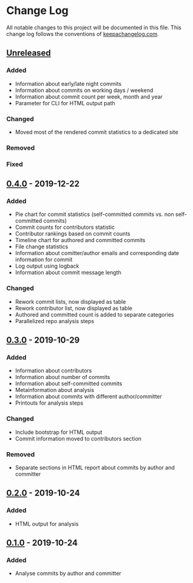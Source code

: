 # Change Log
All notable changes to this project will be documented in this file. This change log follows the conventions of [keepachangelog.com](http://keepachangelog.com/).

## [Unreleased]
### Added
- Information about early/late night commits
- Information about commits on working days / weekend
- Information about commit count per week, month and year
- Parameter for CLI for HTML output path
### Changed
- Moved most of the rendered commit statistics to a dedicated site
### Removed
### Fixed

## [0.4.0] - 2019-12-22
### Added
- Pie chart for commit statistics (self-committed commits vs. non self-committed commits)
- Commit counts for contributors statistic
- Contributor rankings based on commit counts
- Timeline chart for authored and committed commits
- File change statistics
- Information about comitter/author emails and corresponding date information for commit
- Log output using logback
- Information about commit message length
### Changed
- Rework commit lists, now displayed as table
- Rework contributor list, now displayed as table
- Authored and committed count is added to separate categories
- Parallelized repo analysis steps

## [0.3.0] - 2019-10-29
### Added
- Information about contributors
- Information about number of commits
- Information about self-committed commits
- Metainformation about analysis
- Information about commits with different author/committer
- Printouts for analysis steps
### Changed
- Include bootstrap for HTML output
- Commit information moved to contributors section
### Removed
- Separate sections in HTML report about commits by author and committer

## [0.2.0] - 2019-10-24
### Added
- HTML output for analysis

## [0.1.0] - 2019-10-24
### Added
- Analyse commits by author and committer

[Unreleased]: https://github.com/gernd/repo-analyzer/compare/v0.4.0...HEAD
[0.4.0]: https://github.com/gernd/repo-analyzer/compare/v0.3.0...v0.4.0
[0.3.0]: https://github.com/gernd/repo-analyzer/compare/v0.2.0...v0.3.0
[0.2.0]: https://github.com/gernd/repo-analyzer/compare/v0.1.0...v0.2.0
[0.1.0]: https://github.com/gernd/repo-analyzer/compare/v0.0.1...v0.1.0
